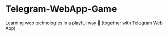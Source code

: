 # Telegram-WebApp-Game
Learning web technologies in a playful way 🎲 (together with Telegram Web App)
